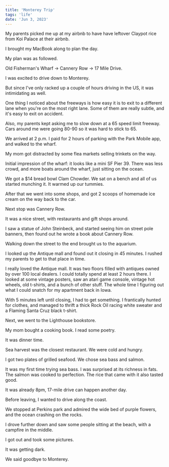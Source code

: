 ```yaml
---
title: 'Monterey Trip'
tags: 'life'
date: 'Jun 3, 2023'
---
```


My parents picked me up at my airbnb to have have leftover Claypot rice from Koi Palace at their airbnb.

I brought my MacBook along to plan the day.

My plan was as followed.

Old Fisherman's Wharf -> Cannery Row -> 17 Mile Drive.

I was excited to drive down to Monterey.

But since I've only racked up a couple of hours driving in the US, it was intimidating as well.

One thing I noticed about the freeways is how easy it is to exit to a different lane when you're on the most right lane. Some of them are really subtle, and it's easy to exit on accident.

Also, my parents kept asking me to slow down at a 65 speed limit freeway. Cars around me were going 80-90 so it was hard to stick to 65.

We arrived at 2 p.m. I paid for 2 hours of parking with the Park Mobile app, and walked to the wharf.

My mom got distracted by some flea markets selling trinkets on the way.

Initial impression of the wharf: it looks like a mini SF Pier 39. There was less crowd, and more boats around the wharf, just sitting on the ocean.

We got a $14 bread bowl Clam Chowder. We sat on a bench and all of us started munching it. It warmed up our tummies.

After that we went into some shops, and got 2 scoops of homemade ice cream on the way back to the car.

Next stop was Cannery Row.

It was a nice street, with restaurants and gift shops around.

I saw a statue of John Steinbeck, and started seeing him on street pole banners, then found out he wrote a book about Cannery Row.

Walking down the street to the end brought us to the aquarium.

I looked up the Antique mall and found out it closing in 45 minutes. I rushed my parents to get to that place in time.

I really loved the Antique mall. It was two floors filled with antiques owned by over 100 local dealers. I could totally spend at least 2 hours there. I looked at some vintage posters, saw an atari game console, vintage hot wheels, old t-shirts, and a bunch of other stuff. The whole time I figuring out what I could snatch for my apartment back in Iowa.

With 5 minutes left until closing, I had to get something. I frantically hunted for clothes, and managed to thrift a thick Rock Oil racing white sweater and a Flaming Santa Cruz black t-shirt.

Next, we went to the Lighthouse bookstore.

My mom bought a cooking book. I read some poetry.

It was dinner time.

Sea harvest was the closest restaurant. We were cold and hungry.

I got two plates of grilled seafood. We chose sea bass and salmon.

It was my first time trying sea bass. I was surprised at its richness in fats. The salmon was cooked to perfection. The rice that came with it also tasted good.

It was already 8pm, 17-mile drive can happen another day.

Before leaving, I wanted to drive along the coast.

We stopped at Perkins park and admired the wide bed of purple flowers, and the ocean crashing on the rocks.

I drove further down and saw some people sitting at the beach, with a campfire in the middle.

I got out and took some pictures.

It was getting dark.

We said goodbye to Monterey.
